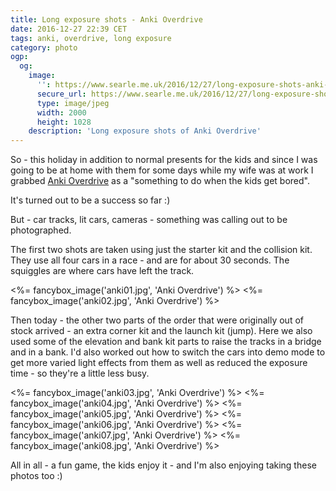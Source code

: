 ```yaml
---
title: Long exposure shots - Anki Overdrive
date: 2016-12-27 22:39 CET
tags: anki, overdrive, long exposure
category: photo
ogp:
  og:
    image:
      '': https://www.searle.me.uk/2016/12/27/long-exposure-shots-anki-overdrive/anki07.png
      secure_url: https://www.searle.me.uk/2016/12/27/long-exposure-shots-anki-overdrive/anki07.png
      type: image/jpeg
      width: 2000
      height: 1028
    description: 'Long exposure shots of Anki Overdrive'
---
```


So - this holiday in addition to normal presents for the kids and since I was going to be at home with them for some days while my wife was at work I grabbed [Anki Overdrive](https://anki.com/en-us/overdrive) as a "something to do when the kids get bored".

It's turned out to be a success so far :)

But - car tracks, lit cars, cameras - something was calling out to be photographed.

The first two shots are taken using just the starter kit and the collision kit. They use all four cars in a race - and are for about 30 seconds. The squiggles are where cars have left the track.

<%= fancybox_image('anki01.jpg', 'Anki Overdrive') %>
<%= fancybox_image('anki02.jpg', 'Anki Overdrive') %>

Then today - the other two parts of the order that were originally out of stock arrived - an extra corner kit and the launch kit (jump). Here we also used some of the elevation and bank kit parts to raise the tracks in a bridge and in a bank. I'd also worked out how to switch the cars into demo mode to get more varied light effects from them as well as reduced the exposure time - so they're a little less busy.

<%= fancybox_image('anki03.jpg', 'Anki Overdrive') %>
<%= fancybox_image('anki04.jpg', 'Anki Overdrive') %>
<%= fancybox_image('anki05.jpg', 'Anki Overdrive') %>
<%= fancybox_image('anki06.jpg', 'Anki Overdrive') %>
<%= fancybox_image('anki07.jpg', 'Anki Overdrive') %>
<%= fancybox_image('anki08.jpg', 'Anki Overdrive') %>

All in all - a fun game, the kids enjoy it - and I'm also enjoying taking these photos too :)
